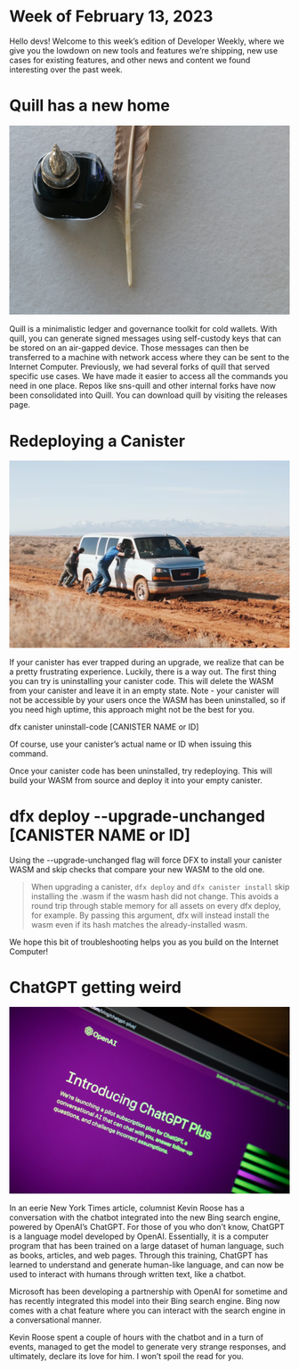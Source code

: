 # Week of February 13, 2023
Hello devs! Welcome to this week’s edition of Developer Weekly, where we give you the lowdown on new tools and features
we’re shipping, new use cases for existing features, and other news and content we found interesting over the past week.

# Quill has a new home

![Header image](../_assets/quill.png)

Quill is a minimalistic ledger and governance toolkit for cold wallets. With quill, you can generate signed messages
using self-custody keys that can be stored on an air-gapped device. Those messages can then be transferred to a machine
with network access where they can be sent to the Internet Computer.
Previously, we had several forks of quill that served specific use cases. We have made it easier to access all the
commands you need in one place. Repos like sns-quill and other internal forks have now been consolidated into Quill.
You can download quill by visiting the releases page.

# Redeploying a Canister

![Header image](../_assets/broken-car.png)

If your canister has ever trapped during an upgrade, we realize that can be a pretty frustrating experience. Luckily,
there is a way out.
The first thing you can try is uninstalling your canister code. This will delete the WASM from your canister and leave
it in an empty state. Note - your canister will not be accessible by your users once the WASM has been uninstalled, so
if you need high uptime, this approach might not be the best for you.

dfx canister uninstall-code [CANISTER NAME or ID]

Of course, use your canister’s actual name or ID when issuing this command.

Once your canister code has been uninstalled, try redeploying. This will build your WASM from source and deploy it into
your empty canister.

# dfx deploy --upgrade-unchanged [CANISTER NAME or ID]

Using the --upgrade-unchanged flag will force DFX to install your canister WASM and skip checks that compare your new
WASM to the old one.

> When upgrading a canister, `dfx deploy` and `dfx canister install` skip installing the .wasm
> if the wasm hash did not change. This avoids a round trip through stable memory for all
> assets on every dfx deploy, for example. By passing this argument, dfx will instead
> install the wasm even if its hash matches the already-installed wasm.

We hope this bit of troubleshooting helps you as you build on the Internet Computer!

# ChatGPT getting weird

![Header image](../_assets/chatgpt.png)

In an eerie New York Times article, columnist Kevin Roose has a conversation with the chatbot integrated into the new
Bing search engine, powered by OpenAI’s ChatGPT.
For those of you who don’t know, ChatGPT is a language model developed by OpenAI. Essentially, it is a computer program
that has been trained on a large dataset of human language, such as books, articles, and web pages. Through this
training, ChatGPT has learned to understand and generate human-like language, and can now be used to interact with
humans through written text, like a chatbot.

Microsoft has been developing a partnership with OpenAI for sometime and has recently integrated this model into their
Bing search engine. Bing now comes with a chat feature where you can interact with the search engine in a conversational
manner.

Kevin Roose spent a couple of hours with the chatbot and in a turn of events, managed to get the model to generate very
strange responses, and ultimately, declare its love for him. I won’t spoil the read for you.


